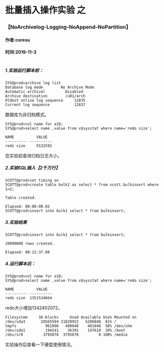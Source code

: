 # 批量插入操作实验  之
### 【NoArchivelog-Logging-NoAppend-NoPartition】
#### 作者:coresu  
#### 时间:2019-11-3  
#  


##### 1.实验运行脚本前：
```
SYS@prod>archive log list
Database log mode        No Archive Mode
Automatic archival         Disabled
Archive destination        /u01/arch
Oldest online log sequence     12835
Current log sequence           12837
```
数据库为非归档模式。

```
SYS@prod>col name for a10;
SYS@prod>select name ,value from v$sysstat where name='redo size';

NAME          VALUE
---------- ----------
redo size     9132592
```
在实验前查询归档日志大小。




##### 2.实验SQL插入【2千万行】
```shell
SCOTT@prod>set timing on
SCOTT@prod>create table bulk2 as select * from scott.bulkinsert where 1=2;

Table created.

Elapsed: 00:00:00.02
SCOTT@prod>insert into bulk1 select * from bulkinsert;
```


##### 3.实验结果
```
SCOTT@prod>insert into bulk1 select * from bulkinsert;

20000000 rows created.

Elapsed: 00:12:37.08
```


##### 4.运行脚本后：   
```
SYS@prod>col name for a10;
SYS@prod>select name ,value from v$sysstat where name='redo size';

NAME          VALUE
---------- ----------
redo size  1351534664
```  
redo大小增加1342402072。

```
Filesystem     1K-blocks     Used Available Use% Mounted on
/dev/sda3       28565504 21820952   5286840  81% /
tmpfs             961096   480048    481048  50% /dev/shm
/dev/sda1         194241    36391    147610  20% /boot
/dev/sr0         3795078  3795078         0 100% /media
```
实验操作后查看一下硬盘使用情况。


